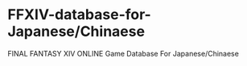 # FFXIV-database-for-Japanese/Chinaese
FINAL FANTASY XIV ONLINE Game Database For Japanese/Chinaese
